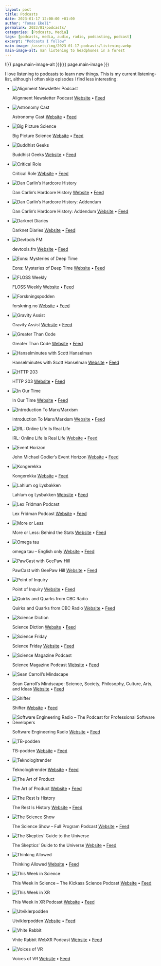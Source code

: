```yaml
---
layout: post
title: Podcasts
date: 2023-01-17 12:00:00 +01:00
author: "Tomas Ekeli"
permalink: 2023/01/podcasts/
categories: [Podcasts, Media]
tags: [podcasts, media, audio, radio, podcasting, podcast]
excerpt: "Podcasts I follow"
main-image: /assets/img/2023-01-17-podcasts/listening.webp
main-image-alt: man listening to headphones in a forest
---
```


![{{ page.main-image-alt }}]({{ page.main-image }})

I love listening to podcasts to learn new things. This is my current listening-list, although I often skip episodes I find less interesting:

- ![Alignment Newsletter Podcast](/assets/img/2023-01-17-podcasts/alignment-newsletter-podcast.webp)

    Alignment Newsletter Podcast [Website](http://alignment-newsletter.libsyn.com/website) • [Feed](https://alignment-newsletter.libsyn.com/rss)

- ![Astronomy Cast](/assets/img/2023-01-17-podcasts/astronomy-cast.webp)

    Astronomy Cast [Website](http://www.astronomycast.com/) • [Feed](http://www.astronomycast.com/mp3.xml)

- ![Big Picture Science](/assets/img/2023-01-17-podcasts/big-picture-science.webp)

    Big Picture Science [Website](http://bigpicturescience.org/) • [Feed](https://feeds.megaphone.fm/ADV9362943796)

- ![Buddhist Geeks](/assets/img/2023-01-17-podcasts/buddhist-geeks.webp)

    Buddhist Geeks [Website](https://art19.com/shows/buddhist-geeks) • [Feed](https://rss.art19.com/buddhist-geeks)

- ![Critical Role](/assets/img/2023-01-17-podcasts/critical-role.webp)

    Critical Role [Website](https://critrole.com/) • [Feed](https://feeds.simplecast.com/LXz4Q9rJ)

- ![Dan Carlin’s Hardcore History](/assets/img/2023-01-17-podcasts/dan-carlins-hardcore-history.webp)

    Dan Carlin’s Hardcore History [Website](http://www.dancarlin.com/) • [Feed](https://feeds.feedburner.com/dancarlin/history)

- ![Dan Carlin’s Hardcore History: Addendum](/assets/img/2023-01-17-podcasts/dan-carlins-hardcore-history-addendum.webp)

    Dan Carlin’s Hardcore History: Addendum [Website](http://dchhaddendum.libsyn.com/website) • [Feed](https://dchhaddendum.libsyn.com/rss)

- ![Darknet Diaries](/assets/img/2023-01-17-podcasts/darknet-diaries.webp)

    Darknet Diaries [Website](https://darknetdiaries.com/) • [Feed](https://feeds.megaphone.fm/darknetdiaries)

- ![Devtools FM](/assets/img/2023-01-17-podcasts/devtools-fm.webp)

    devtools.fm [Website](https://devtools.fm/) • [Feed](https://feeds.buzzsprout.com/1772992.rss)

- ![Eons: Mysteries of Deep Time](/assets/img/2023-01-17-podcasts/eons-mysteries-of-deep-time.webp)

    Eons: Mysteries of Deep Time [Website](https://beta.prx.org/series/41240) • [Feed](https://eonspodcast.pbs.org/)

- ![FLOSS Weekly](/assets/img/2023-01-17-podcasts/floss-weekly.webp)

    FLOSS Weekly [Website](https://twit.tv/shows/floss-weekly) • [Feed](https://feeds.twit.tv/floss.xml)

- ![Forskningspodden](/assets/img/2023-01-17-podcasts/forskningspodden.webp)

    forskning.no [Website](https://soundcloud.com/user-879790183-580184625) • [Feed](https://feeds.soundcloud.com/users/soundcloud:users:332210383/sounds.rss)

- ![Gravity Assist](/assets/img/2023-01-17-podcasts/gravity-assist.webp)

    Gravity Assist [Website](http://www.nasa.gov/) • [Feed](https://www.nasa.gov/rss/dyn/Gravity-Assist.rss)

- ![Greater Than Code](/assets/img/2023-01-17-podcasts/greater-than-code.webp)

    Greater Than Code [Website](https://www.greaterthancode.com/) • [Feed](https://feeds.fireside.fm/greaterthancode/rss)

- ![Hanselminutes with Scott Hanselman](/assets/img/2023-01-17-podcasts/hanselminutes.webp)

    Hanselminutes with Scott Hanselman [Website](https://www.hanselminutes.com/) • [Feed](https://feeds.simplecast.com/gvtxUiIf)

- ![HTTP 203](/assets/img/2023-01-17-podcasts/http-203.webp)

    HTTP 203 [Website](https://developers.google.com/web/shows/http203/podcast/) • [Feed](https://feeds.feedburner.com/Http203Podcast)

- ![In Our Time](/assets/img/2023-01-17-podcasts/in-our-time.webp)

    In Our Time [Website](http://www.bbc.co.uk/programmes/b006qykl) • [Feed](https://podcasts.files.bbci.co.uk/b006qykl.rss)

- ![Introduction To Marx/Marxism](/assets/img/2023-01-17-podcasts/introduction-to-marxism.webp)

    Introduction To Marx/Marxism [Website](https://anchor.fm/johnmolyneux) • [Feed](https://anchor.fm/s/3b4ddf60/podcast/rss)

- ![IRL: Online Life Is Real Life](/assets/img/2023-01-17-podcasts/irl.webp)

    IRL: Online Life Is Real Life [Website](http://irlpodcast.org/) • [Feed](https://feeds.mozilla-podcasts.org/irl)

- ![Event Horizon](/assets/img/2023-01-17-podcasts/event-horizon.webp)

    John Michael Godier’s Event Horizon [Website](https://www.youtube.com/eventhorizonshow) • [Feed](https://anchor.fm/s/702259c8/podcast/rss)

- ![Kongerekka](/assets/img/2023-01-17-podcasts/kongerekka.webp)

    Kongerekka [Website](https://radio.nrk.no/podkast/kongerekka) • [Feed](https://podkast.nrk.no/program/kongerekka.rss)

- ![Lahlum og Lysbakken](/assets/img/2023-01-17-podcasts/lahlum-og-lysbakken.webp)

    Lahlum og Lysbakken [Website](http://www.sv.no/) • [Feed](https://rss.acast.com/lahlumoglysbakken)

- ![Lex Fridman Podcast](/assets/img/2023-01-17-podcasts/lex-fridman-podcast.webp)

    Lex Fridman Podcast [Website](https://lexfridman.com/) • [Feed](https://lexfridman.com/feed/podcast/)

- ![More or Less](/assets/img/2023-01-17-podcasts/more-or-less.webp)

    More or Less: Behind the Stats [Website](http://www.bbc.co.uk/programmes/p02nrss1) • [Feed](https://podcasts.files.bbci.co.uk/p02nrss1.rss)

- ![Omega tau](/assets/img/2023-01-17-podcasts/omega-tau.webp)

    omega tau – English only [Website](https://omegataupodcast.net/) • [Feed](https://omegataupodcast.net/show/en/feed/mp3/)

- ![PawCast with GeePaw Hill](/assets/img/2023-01-17-podcasts/geepaw-hill.webp)

    PawCast with GeePaw Hill [Website](https://www.geepawhill.org/) • [Feed](https://anchor.fm/s/f6a6558/podcast/rss)

- ![Point of Inquiry](/assets/img/2023-01-17-podcasts/point-of-inquiry.webp)

    Point of Inquiry [Website](http://www.pointofinquiry.org/) • [Feed](https://pointofinquiry.libsyn.com/rss)

- ![Quirks and Quarks from CBC Radio](/assets/img/2023-01-17-podcasts/quirks-and-quarks.webp)

    Quirks and Quarks from CBC Radio [Website](https://www.cbc.ca/radio/quirks) • [Feed](https://www.cbc.ca/podcasting/includes/quirksaio.xml)

- ![Science Diction](/assets/img/2023-01-17-podcasts/science-diction.webp)

    Science Diction [Website](https://www.wnycstudios.org/podcasts/science-diction) • [Feed](https://feeds.feedburner.com/science-diction)

- ![Science Friday](/assets/img/2023-01-17-podcasts/science-friday.webp)

    Science Friday [Website](https://www.wnycstudios.org/podcasts/science-friday) • [Feed](https://feeds.feedburner.com/science-friday)

- ![Science Magazine Podcast](/assets/img/2023-01-17-podcasts/science.webp)

    Science Magazine Podcast [Website](https://www.sciencemag.org/) • [Feed](https://www.omnycontent.com/d/playlist/e763ee7a-311f-4004-8c05-ad8a0018d51b/68fe80a5-856c-4341-9f13-ada1016db982/dddf1674-4d7d-4aaf-a7f9-ada1016db98c/podcast.rss)

- ![Sean Carroll’s Mindscape](/assets/img/2023-01-17-podcasts/mindscape.webp)

    Sean Carroll’s Mindscape: Science, Society, Philosophy, Culture, Arts, and Ideas [Website](https://www.preposterousuniverse.com/podcast/) • [Feed](https://rss.art19.com/sean-carrolls-mindscape)

- ![Shifter](/assets/img/2023-01-17-podcasts/shifter.webp)

    Shifter [Website](http://www.acast.com/shifter) • [Feed](https://feeds.acast.com/public/shows/5b1a5a6364d9356d1af279f5)

- ![Software Engineering Radio – The Podcast for Professional Software Developers](/assets/img/2023-01-17-podcasts/software-engineering-radio.webp)

    Software Engineering Radio [Website](https://www.se-radio.net/) • [Feed](https://feeds.feedburner.com/se-radio)

- ![TB-podden](/assets/img/2023-01-17-podcasts/tb-podden.webp)

    TB-podden [Website](https://www.tb.no/) • [Feed](https://feeds.acast.com/public/shows/44ef6a20-4505-4889-b0c5-d301430f84e4)

- ![Teknologitrender](/assets/img/2023-01-17-podcasts/teknologitrender.webp)

    Teknologitrender [Website](https://hanspetter.info/hans-petter-co/) • [Feed](https://rss.acast.com/hanspetter)

- ![The Art of Product](/assets/img/2023-01-17-podcasts/the-art-of-product.webp)

    The Art of Product [Website](https://artofproductpodcast.com/) • [Feed](https://feeds.fireside.fm/artofproduct/rss)

- ![The Rest Is History](/assets/img/2023-01-17-podcasts/the-rest-is-history.webp)

    The Rest Is History [Website](https://play.acast.com/s/the-rest-is-history-podcast) • [Feed](https://rss.acast.com/the-rest-is-history-podcast)

- ![The Science Show](/assets/img/2023-01-17-podcasts/the-science-show.webp)

    The Science Show – Full Program Podcast [Website](http://www.abc.net.au/radionational/programs/scienceshow/) • [Feed](http://www.abc.net.au/radionational/feed/2885480/podcast.xml)

- ![The Skeptics’ Guide to the Universe](/assets/img/2023-01-17-podcasts/skeptics-guide-to-the-universe.webp)

    The Skeptics’ Guide to the Universe [Website](https://www.theskepticsguide.org/podcast/sgu) • [Feed](https://feed.theskepticsguide.org/feed/rss.aspx?feed=sgu)

- ![Thinking Allowed](/assets/img/2023-01-17-podcasts/thinking-allowed.webp)

    Thinking Allowed [Website](http://www.bbc.co.uk/programmes/b006qy05) • [Feed](https://podcasts.files.bbci.co.uk/b006qy05.rss)

- ![This Week in Science](/assets/img/2023-01-17-podcasts/this-week-in-science.webp)

    This Week in Science – The Kickass Science Podcast [Website](https://www.twis.org/) • [Feed](https://feeds.feedburner.com/twis/science/)

- ![This Week in XR](/assets/img/2023-01-17-podcasts/this-week-in-xr.webp)

    This Week in XR Podcast [Website](https://shows.acast.com/this-week-in-xr-podcast) • [Feed](https://feeds.acast.com/public/shows/5f2ae0b91ea7197e1ef08ed6)

- ![Utviklerpodden](/assets/img/2023-01-17-podcasts/utviklerpodden.webp)

    Utviklerpodden [Website](https://pod.space/utviklerpodden) • [Feed](https://feed.pod.space/utviklerpodden)

- ![Vhite Rabbit](/assets/img/2023-01-17-podcasts/vhite-rabbit.webp)

    Vhite Rabbit WebXR Podcast [Website](https://anchor.fm/vhiterabbit) • [Feed](https://anchor.fm/s/124dc120/podcast/rss)

- ![Voices of VR](/assets/img/2023-01-17-podcasts/voices-of-vr.webp)

    Voices of VR [Website](https://voicesofvr.com/) • [Feed](http://voicesofvr.com/?feed=podcast)